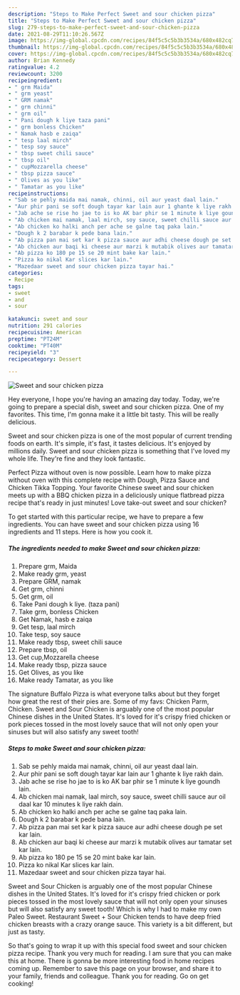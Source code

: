 ```yaml
---
description: "Steps to Make Perfect Sweet and sour chicken pizza"
title: "Steps to Make Perfect Sweet and sour chicken pizza"
slug: 279-steps-to-make-perfect-sweet-and-sour-chicken-pizza
date: 2021-08-29T11:10:26.567Z
image: https://img-global.cpcdn.com/recipes/84f5c5c5b3b3534a/680x482cq70/sweet-and-sour-chicken-pizza-recipe-main-photo.jpg
thumbnail: https://img-global.cpcdn.com/recipes/84f5c5c5b3b3534a/680x482cq70/sweet-and-sour-chicken-pizza-recipe-main-photo.jpg
cover: https://img-global.cpcdn.com/recipes/84f5c5c5b3b3534a/680x482cq70/sweet-and-sour-chicken-pizza-recipe-main-photo.jpg
author: Brian Kennedy
ratingvalue: 4.2
reviewcount: 3200
recipeingredient:
- " grm Maida"
- " grm yeast"
- " GRM namak"
- " grm chinni"
- " grm oil"
- " Pani dough k liye taza pani"
- " grm bonless Chicken"
- " Namak hasb e zaiqa"
- " tesp laal mirch"
- " tesp soy sauce"
- " tbsp sweet chili sauce"
- " tbsp oil"
- " cupMozzarella cheese"
- " tbsp pizza sauce"
- " Olives as you like"
- " Tamatar as you like"
recipeinstructions:
- "Sab se pehly maida mai namak, chinni, oil aur yeast daal lain."
- "Aur phir pani se soft dough tayar kar lain aur 1 ghante k liye rakh dain."
- "Jab ache se rise ho jae to is ko AK bar phir se 1 minute k liye goundh lain."
- "Ab chicken mai namak, laal mirch, soy sauce, sweet chilli sauce aur oil daal kar 10 minutes k liye rakh dain."
- "Ab chicken ko halki anch per ache se galne taq paka lain."
- "Dough k 2 barabar k pede bana lain."
- "Ab pizza pan mai set kar k pizza sauce aur adhi cheese dough pe set kar lain."
- "Ab chicken aur baqi ki cheese aur marzi k mutabik olives aur tamatar set kar lain."
- "Ab pizza ko 180 pe 15 se 20 mint bake kar lain."
- "Pizza ko nikal Kar slices kar lain."
- "Mazedaar sweet and sour chicken pizza tayar hai."
categories:
- Recipe
tags:
- sweet
- and
- sour

katakunci: sweet and sour 
nutrition: 291 calories
recipecuisine: American
preptime: "PT24M"
cooktime: "PT40M"
recipeyield: "3"
recipecategory: Dessert

---
```



![Sweet and sour chicken pizza](https://img-global.cpcdn.com/recipes/84f5c5c5b3b3534a/680x482cq70/sweet-and-sour-chicken-pizza-recipe-main-photo.jpg)

Hey everyone, I hope you're having an amazing day today. Today, we're going to prepare a special dish, sweet and sour chicken pizza. One of my favorites. This time, I'm gonna make it a little bit tasty. This will be really delicious.

Sweet and sour chicken pizza is one of the most popular of current trending foods on earth. It's simple, it's fast, it tastes delicious. It's enjoyed by millions daily. Sweet and sour chicken pizza is something that I've loved my whole life. They're fine and they look fantastic.

Perfect Pizza without oven is now possible. Learn how to make pizza without oven with this complete recipe with Dough, Pizza Sauce and Chicken Tikka Topping. Your favorite Chinese sweet and sour chicken meets up with a BBQ chicken pizza in a deliciously unique flatbread pizza recipe that&#39;s ready in just minutes! Love take-out sweet and sour chicken?


To get started with this particular recipe, we have to prepare a few ingredients. You can have sweet and sour chicken pizza using 16 ingredients and 11 steps. Here is how you cook it.

<!--inarticleads1-->

##### The ingredients needed to make Sweet and sour chicken pizza:

1. Prepare  grm, Maida
1. Make ready  grm, yeast
1. Prepare  GRM, namak
1. Get  grm, chinni
1. Get  grm, oil
1. Take  Pani dough k liye. (taza pani)
1. Take  grm, bonless Chicken
1. Get  Namak, hasb e zaiqa
1. Get  tesp, laal mirch
1. Take  tesp, soy sauce
1. Make ready  tbsp, sweet chili sauce
1. Prepare  tbsp, oil
1. Get  cup,Mozzarella cheese
1. Make ready  tbsp, pizza sauce
1. Get  Olives, as you like
1. Make ready  Tamatar, as you like


The signature Buffalo Pizza is what everyone talks about but they forget how great the rest of their pies are. Some of my favs: Chicken Parm, Chicken. Sweet and Sour Chicken is arguably one of the most popular Chinese dishes in the United States. It&#39;s loved for it&#39;s crispy fried chicken or pork pieces tossed in the most lovely sauce that will not only open your sinuses but will also satisfy any sweet tooth! 

<!--inarticleads2-->

##### Steps to make Sweet and sour chicken pizza:

1. Sab se pehly maida mai namak, chinni, oil aur yeast daal lain.
1. Aur phir pani se soft dough tayar kar lain aur 1 ghante k liye rakh dain.
1. Jab ache se rise ho jae to is ko AK bar phir se 1 minute k liye goundh lain.
1. Ab chicken mai namak, laal mirch, soy sauce, sweet chilli sauce aur oil daal kar 10 minutes k liye rakh dain.
1. Ab chicken ko halki anch per ache se galne taq paka lain.
1. Dough k 2 barabar k pede bana lain.
1. Ab pizza pan mai set kar k pizza sauce aur adhi cheese dough pe set kar lain.
1. Ab chicken aur baqi ki cheese aur marzi k mutabik olives aur tamatar set kar lain.
1. Ab pizza ko 180 pe 15 se 20 mint bake kar lain.
1. Pizza ko nikal Kar slices kar lain.
1. Mazedaar sweet and sour chicken pizza tayar hai.


Sweet and Sour Chicken is arguably one of the most popular Chinese dishes in the United States. It&#39;s loved for it&#39;s crispy fried chicken or pork pieces tossed in the most lovely sauce that will not only open your sinuses but will also satisfy any sweet tooth! Which is why I had to make my own Paleo Sweet. Restaurant Sweet + Sour Chicken tends to have deep fried chicken breasts with a crazy orange sauce. This variety is a bit different, but just as tasty. 

So that's going to wrap it up with this special food sweet and sour chicken pizza recipe. Thank you very much for reading. I am sure that you can make this at home. There is gonna be more interesting food in home recipes coming up. Remember to save this page on your browser, and share it to your family, friends and colleague. Thank you for reading. Go on get cooking!
